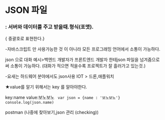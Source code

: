 
# JSON 파일
### : 서버와 데이터를 주고 받을때.형식(포맷). 
{ 중괄호로 표현한다.}

-자바스크립트 만 사용가능한 것 이 아니라 
모든 프로그래밍 언어에서 소통이 가능하다.

json 으로 대화
예시>백엔드 개발자가 프론트엔드 개발자 한테json
파일을 넘겨줌으로써 소통이 가능하다.
(대화가 적으면 적을수록 프로젝트가 잘 흘러가고 있는것.)

-요새는 하드웨어 분야에서도 json사용
IOT > 드론,애플워치 




★value를 알기 위해서는 key 를 알아야한다.

key:name
value:보노보노
<code>
var json = {name : '보노보노'}
  console.log(json.name)
</code>


postman (나중에 찾아보기,json 관리 (checking))
